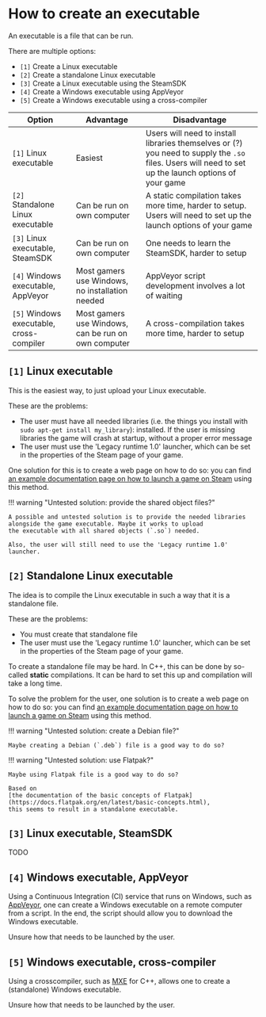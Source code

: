 # How to create an executable

An executable is a file that can be run.

There are multiple options:

- `[1]` Create a Linux executable
- `[2]` Create a standalone Linux executable
- `[3]` Create a Linux executable using the SteamSDK
- `[4]` Create a Windows executable using AppVeyor
- `[5]` Create a Windows executable using a cross-compiler

<!-- markdownlint-disable MD013 --><!-- Tables cannot be split up over lines, hence will break 80 characters per line -->

Option                                  |Advantage                                          |Disadvantage
----------------------------------------|---------------------------------------------------|----------------------------------------------------------------------------------------------------------------------------------------------------
`[1]` Linux executable                  |Easiest                                            |Users will need to install libraries themselves or (?) you need to supply the `.so` files. Users will need to set up the launch options of your game
`[2]` Standalone Linux executable       |Can be run on own computer                         |A static compilation takes more time, harder to setup. Users will need to set up the launch options of your game
`[3]` Linux executable, SteamSDK        |Can be run on own computer                         |One needs to learn the SteamSDK, harder to setup
`[4]` Windows executable, AppVeyor      |Most gamers use Windows, no installation needed    |AppVeyor script development involves a lot of waiting
`[5]` Windows executable, cross-compiler|Most gamers use Windows, can be run on own computer|A cross-compilation takes more time, harder to setup

<!-- markdownlint-enable MD013 -->

## `[1]` Linux executable

This is the easiest way, to just upload your Linux executable.

These are the problems:

- The user must have all needed libraries
  (i.e. the things you install with `sudo apt-get install my_library`):
  installed.
  If the user is missing libraries
  the game will crash at startup,
  without a proper error message
- The user must use the 'Legacy runtime 1.0' launcher,
  which can be set in the properties of the Steam page of your game.

One solution for this is to create a web page on how to do so:
you can find
[an example documentation page on how to launch a game on Steam](launch_on_steam/README.md)
using this method.

!!! warning "Untested solution: provide the shared object files?"

    A possible and untested solution is to provide the needed libraries
    alongside the game executable. Maybe it works to upload
    the executable with all shared objects (`.so`) needed.

    Also, the user will still need to use the 'Legacy runtime 1.0' launcher.

## `[2]` Standalone Linux executable

The idea is to compile the Linux executable in such a way that it is
a standalone file.

These are the problems:

- You must create that standalone file
- The user must use the 'Legacy runtime 1.0' launcher,
  which can be set in the properties of the Steam page of your game.

To create a standalone file may be hard.
In C++, this can be done by so-called **static** compilations.
It can be hard to set this up and compilation will take a long time.

To solve the problem for the user,
one solution is to create a web page on how to do so:
you can find
[an example documentation page on how to launch a game on Steam](launch_on_steam/README.md)
using this method.

!!! warning "Untested solution: create a Debian file?"

    Maybe creating a Debian (`.deb`) file is a good way to do so?

!!! warning "Untested solution: use Flatpak?"

    Maybe using Flatpak file is a good way to do so?

    Based on
    [the documentation of the basic concepts of Flatpak](https://docs.flatpak.org/en/latest/basic-concepts.html),
    this seems to result in a standalone executable.

## `[3]` Linux executable, SteamSDK

TODO

## `[4]` Windows executable, AppVeyor

Using a Continuous Integration (CI) service that runs on Windows,
such as [AppVeyor](https://www.appveyor.com/),
one can create a Windows executable on a remote computer
from a script. In the end, the script should allow you
to download the Windows executable.

Unsure how that needs to be launched by the user.

## `[5]` Windows executable, cross-compiler

Using a crosscompiler, such as [MXE](https://mxe.cc/) for C++,
allows one to create a (standalone) Windows executable.

Unsure how that needs to be launched by the user.

